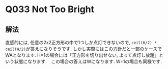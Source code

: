 # Q033 Not Too Bright

## 解法
直感的には, 任意の2x2正方形の中で1つしか点灯できないので, `ceil(H/2) * ceil(W/2)`が答えになりそうです. しかし実際にはこの方針だと一部のケースでWAとなります.
H=1の場合には「正方形を切り出せない, よって点灯し放題」という状態になります.　この場合の答えはWになります. W=1の場合も同様です.
